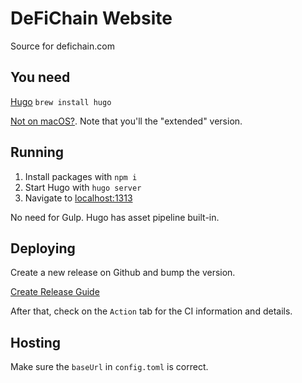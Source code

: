 # DeFiChain Website
Source for defichain.com

## You need

[Hugo](https://gohugo.io/) `brew install hugo`

[Not on macOS?](https://gohugo.io/getting-started/installing). Note that you'll the "extended" version.

## Running

1. Install packages with `npm i`
2. Start Hugo with `hugo server`
3. Navigate to [localhost:1313](localhost:1313)

No need for Gulp. Hugo has asset pipeline built-in.

## Deploying

Create a new release on Github and bump the version.

[Create Release Guide](https://docs.github.com/en/github/administering-a-repository/managing-releases-in-a-repository)

After that, check on the `Action` tab for the CI information and details.

<!--- Run the included script `./_scripts/deploy-gh.sh` to build the site and push to `gh-pages` (GitHub pages) branch. --->

<!--- See `_scripts/deploy-gh.sh` for details. --->

## Hosting

<!--- # Make sure custom domain is configured to `defichain.com`. `./_scripts/deploy-gh.sh` does it automatically. You can also comment it away and configure it within the repository settings. --->

Make sure the `baseUrl` in `config.toml` is correct.
